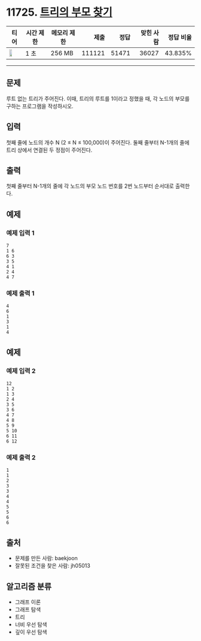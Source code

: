 # 11725. [트리의 부모 찾기](https://www.acmicpc.net/problem/11725)

| 티어 | 시간 제한 | 메모리 제한 | 제출 | 정답 | 맞힌 사람 | 정답 비율 |
|---|---|---|---:|---:|---:|---:|
| <img src="https://static.solved.ac/tier_small/9.svg" width="50%" /> | 1 초 | 256 MB | 111121 | 51471 | 36027 | 43.835% |

---

## 문제

루트 없는 트리가 주어진다. 이때, 트리의 루트를 1이라고 정했을 때, 각 노드의 부모를 구하는 프로그램을 작성하시오.

## 입력

첫째 줄에 노드의 개수 N (2 ≤ N ≤ 100,000)이 주어진다. 둘째 줄부터 N-1개의 줄에 트리 상에서 연결된 두 정점이 주어진다.

## 출력

첫째 줄부터 N-1개의 줄에 각 노드의 부모 노드 번호를 2번 노드부터 순서대로 출력한다.

## 예제

### 예제 입력 1

```
7
1 6
6 3
3 5
4 1
2 4
4 7
```

### 예제 출력 1

```
4
6
1
3
1
4
```

## 예제

### 예제 입력 2

```
12
1 2
1 3
2 4
3 5
3 6
4 7
4 8
5 9
5 10
6 11
6 12
```

### 예제 출력 2

```
1
1
2
3
3
4
4
5
5
6
6
```

## 출처

- 문제를 만든 사람: baekjoon
- 잘못된 조건을 찾은 사람: jh05013

## 알고리즘 분류

- 그래프 이론
- 그래프 탐색
- 트리
- 너비 우선 탐색
- 깊이 우선 탐색

